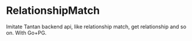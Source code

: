 # RelationshipMatch
Imitate Tantan backend api, like relationship match, get relationship and so on. With Go+PG.
